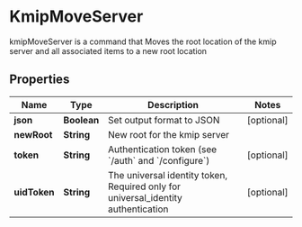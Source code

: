 

# KmipMoveServer

kmipMoveServer is a command that Moves the root location of the kmip server and all associated items to a new root location
## Properties

Name | Type | Description | Notes
------------ | ------------- | ------------- | -------------
**json** | **Boolean** | Set output format to JSON |  [optional]
**newRoot** | **String** | New root for the kmip server | 
**token** | **String** | Authentication token (see &#x60;/auth&#x60; and &#x60;/configure&#x60;) |  [optional]
**uidToken** | **String** | The universal identity token, Required only for universal_identity authentication |  [optional]



